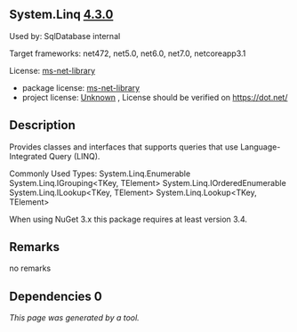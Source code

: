 System.Linq [4.3.0](https://www.nuget.org/packages/System.Linq/4.3.0)
--------------------

Used by: SqlDatabase internal

Target frameworks: net472, net5.0, net6.0, net7.0, netcoreapp3.1

License: [ms-net-library](../../../../licenses/ms-net-library) 

- package license: [ms-net-library](http://go.microsoft.com/fwlink/?LinkId=329770) 
- project license: [Unknown](https://dot.net/) , License should be verified on https://dot.net/

Description
-----------
Provides classes and interfaces that supports queries that use Language-Integrated Query (LINQ).

Commonly Used Types:
System.Linq.Enumerable
System.Linq.IGrouping<TKey, TElement>
System.Linq.IOrderedEnumerable<TElement>
System.Linq.ILookup<TKey, TElement>
System.Linq.Lookup<TKey, TElement>
 
When using NuGet 3.x this package requires at least version 3.4.

Remarks
-----------
no remarks


Dependencies 0
-----------


*This page was generated by a tool.*